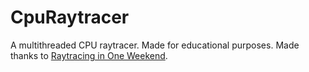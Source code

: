# CpuRaytracer

A multithreaded CPU raytracer. Made for educational purposes. Made thanks to [Raytracing in One Weekend](https://raytracing.github.io/).
